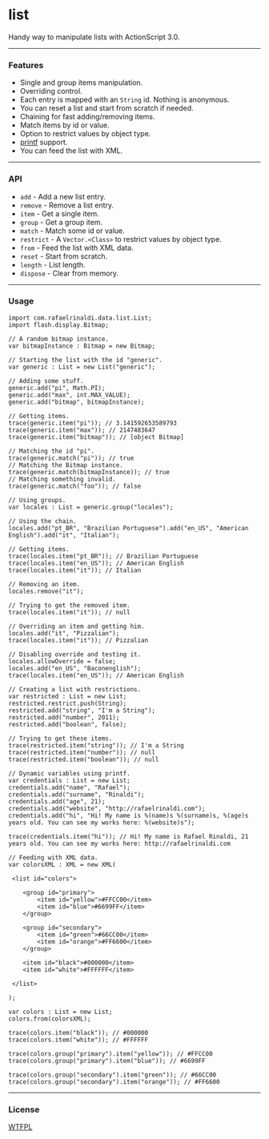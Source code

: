 [license]: http://github.com/rafaelrinaldi/list/blob/master/license.txt
[printf]: http://github.com/arthur-debert/printf-as3

# list
Handy way to manipulate lists with ActionScript 3.0.

---
### Features
- Single and group items manipulation.
- Overriding control.
- Each entry is mapped with an `String` id. Nothing is anonymous.
- You can reset a list and start from scratch if needed.
- Chaining for fast adding/removing items.
- Match items by id or value.
- Option to restrict values by object type.
- [printf][printf] support.
- You can feed the list with XML.

---
### API
- `add` - Add a new list entry.
- `remove` - Remove a list entry.
- `item` - Get a single item.
- `group` - Get a group item.
- `match` - Match some id or value.
- `restrict` - A `Vector.<Class>` to restrict values by object type.
- `from` - Feed the list with XML data.
- `reset` - Start from scratch.
- `length` - List length.
- `dispose` - Clear from memory.

---
### Usage
	import com.rafaelrinaldi.data.list.List;
	import flash.display.Bitmap;
	
	// A random bitmap instance.
	var bitmapInstance : Bitmap = new Bitmap;
	
	// Starting the list with the id "generic".
	var generic : List = new List("generic");
	 
	// Adding some stuff.
	generic.add("pi", Math.PI);
	generic.add("max", int.MAX_VALUE);
	generic.add("bitmap", bitmapInstance);
	 
	// Getting items.
	trace(generic.item("pi")); // 3.141592653589793
	trace(generic.item("max")); // 2147483647
	trace(generic.item("bitmap")); // [object Bitmap]
	 
	// Matching the id "pi".
	trace(generic.match("pi")); // true
	// Matching the Bitmap instance.
	trace(generic.match(bitmapInstance)); // true
	// Matching something invalid.
	trace(generic.match("foo")); // false
	 
	// Using groups.
	var locales : List = generic.group("locales");
	 
	// Using the chain.
	locales.add("pt_BR", "Brazilian Portuguese").add("en_US", "American English").add("it", "Italian");
	
	// Getting items.
	trace(locales.item("pt_BR")); // Brazilian Portuguese
	trace(locales.item("en_US")); // American English
	trace(locales.item("it")); // Italian
	
	// Removing an item.
	locales.remove("it");
	
	// Trying to get the removed item.
	trace(locales.item("it")); // null
	
	// Overriding an item and getting him.
	locales.add("it", "Pizzalian");
	trace(locales.item("it")); // Pizzalian
	 		
	// Disabling override and testing it.
	locales.allowOverride = false;
	locales.add("en_US", "Baconenglish");
	trace(locales.item("en_US")); // American English
	
	// Creating a list with restrictions.
	var restricted : List = new List;
	restricted.restrict.push(String);
	restricted.add("string", "I'm a String");
	restricted.add("number", 2011);
	restricted.add("boolean", false);
	
	// Trying to get these items.
	trace(restricted.item("string")); // I'm a String
	trace(restricted.item("number")); // null
	trace(restricted.item("boolean")); // null
	
	// Dynamic variables using printf.
	var credentials : List = new List;
	credentials.add("name", "Rafael");
	credentials.add("surname", "Rinaldi");
	credentials.add("age", 21);
	credentials.add("website", "http://rafaelrinaldi.com");
	credentials.add("hi", "Hi! My name is %(name)s %(surname)s, %(age)s years old. You can see my works here: %(website)s");
	 	
	trace(credentials.item("hi")); // Hi! My name is Rafael Rinaldi, 21 years old. You can see my works here: http://rafaelrinaldi.com
	
	// Feeding with XML data.
	var colorsXML : XML = new XML(
	
	 <list id="colors">
	 
	 	<group id="primary">
	 		<item id="yellow">#FFCC00</item>
	 		<item id="blue">#6699FF</item>
	 	</group>
	 	
	 	<group id="secondary">
	 		<item id="green">#66CC00</item>
	 		<item id="orange">#FF6600</item>
	 	</group>
	 	
	 	<item id="black">#000000</item>
	 	<item id="white">#FFFFFF</item>
	 	
	 </list>
	 
	);
	
	var colors : List = new List;
	colors.from(colorsXML);
	
	trace(colors.item("black")); // #000000
	trace(colors.item("white")); // #FFFFFF
	
	trace(colors.group("primary").item("yellow")); // #FFCC00
	trace(colors.group("primary").item("blue")); // #6699FF
	
	trace(colors.group("secondary").item("green")); // #66CC00
	trace(colors.group("secondary").item("orange")); // #FF6600

---
### License
[WTFPL][license]